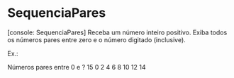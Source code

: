 # SequenciaPares
[console: SequenciaPares] Receba um número inteiro positivo. Exiba todos os números pares entre zero e o número digitado (inclusive).

Ex.:

Números pares entre 0 e ? 15
0 2 4 6 8 10 12 14
